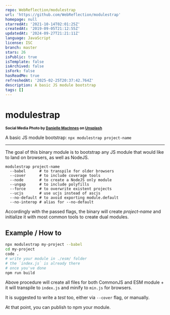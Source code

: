 ```yaml
---
repo: WebReflection/modulestrap
url: 'https://github.com/WebReflection/modulestrap'
homepage: null
starredAt: '2021-10-14T02:01:25Z'
createdAt: '2019-09-05T21:12:55Z'
updatedAt: '2024-09-27T21:21:11Z'
language: JavaScript
license: ISC
branch: master
stars: 26
isPublic: true
isTemplate: false
isArchived: false
isFork: false
hasReadMe: true
refreshedAt: '2025-02-25T20:37:42.764Z'
description: A basic JS module bootstrap
tags: []
---
```


# modulestrap

<sup>**Social Media Photo by [Danielle MacInnes](https://unsplash.com/@dsmacinnes) on [Unsplash](https://unsplash.com/)**</sup>

A basic JS module bootstrap: `npx modulestrap project-name`

- - -

The goal of this binary module is to bootstrap any JS module that would like to land on browsers, as well as NodeJS.

```
modulestrap project-name
  --babel      # to transpile for older browsers
  --cover      # to include coverage tools
  --node       # to create a NodeJS only module
  --ungap      # to include polyfills
  --force      # to overwrite existent projects
  --ucjs       # use ucjs instead of ascjs
  --no-default # to avoid exporting module.default
  --no-interop # alias for --no-default
```

Accordingly with the passed flags, the binary will create _project-name_ and initialize it with most common tools to create dual modules.

## Example / How to

```sh
npx modulestrap my-project --babel
cd my-project
code .
# write your module in ./esm/ folder
# the `index.js` is already there
# once you've done
npm run build
```

Above procedure will create all files for both CommonJS and ESM module + it will transpile to `index.js` and minify to `min.js` for browsers.

It is suggested to write a _test_ too, either via `--cover` flag, or manually.

At that point, you can publish to npm your module.
